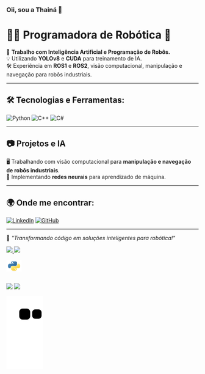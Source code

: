 ### Oii, sou a Thainá 👋

# 👩‍💻 Programadora de Robótica 🤖

🚀 **Trabalho com Inteligência Artificial e Programação de Robôs.**  
💡 Utilizando **YOLOv8** e **CUDA** para treinamento de IA.  
🛠️ Experiência em **ROS1** e **ROS2**, visão computacional, manipulação e navegação para robôs industriais.

---

## 🛠️ Tecnologias e Ferramentas:
![Python](https://img.shields.io/badge/-Python-3776AB?style=for-the-badge&logo=python&logoColor=white)
![C++](https://img.shields.io/badge/-C++-00599C?style=for-the-badge&logo=cplusplus&logoColor=white)
![C#](https://img.shields.io/badge/-C%23-239120?style=for-the-badge&logo=csharp&logoColor=white)

---

## 📷 Projetos e IA
🖥️ Trabalhando com visão computacional para **manipulação e navegação de robôs industriais**.  
🧠 Implementando **redes neurais** para aprendizado de máquina.  

---

## 🌍 Onde me encontrar:
[![LinkedIn](https://img.shields.io/badge/-LinkedIn-0077B5?style=for-the-badge&logo=linkedin&logoColor=white)](https://www.linkedin.com/)
[![GitHub](https://img.shields.io/badge/-GitHub-181717?style=for-the-badge&logo=github&logoColor=white)](https://github.com/)

---
🚀 _"Transformando código em soluções inteligentes para robótica!"_

</html>


 <div>
  <a href="https://github.com/rafaballerini">
  <img height="180em" src="https://github-readme-stats.vercel.app/api?username=ThayAlms&show_icons=true&theme=dracula&include_all_commits=true&count_private=true"/>
  <img height="180em" src="https://github-readme-stats.vercel.app/api/top-langs/?username=ThayAlms&layout=compact&langs_count=16&theme=dracula"/>
</div>
<div style="display: inline_block"><br>
  <img align="center" alt="Rafa-Python" height="30" width="40" src="https://raw.githubusercontent.com/devicons/devicon/master/icons/python/python-original.svg">
</div>
  
  ##
 
<div> 
  <a href="https://instagram.com/thay.alms" target="_blank"><img src="https://img.shields.io/badge/-Instagram-%23E4405F?style=for-the-badge&logo=instagram&logoColor=white" target="_blank"></a>
  <a href = "mailto:thaina.alms@gmail.com"><img src="https://img.shields.io/badge/-Gmail-%23333?style=for-the-badge&logo=gmail&logoColor=white" target="_blank"></a>

 
  ![Snake animation](https://github.com/rafaballerini/rafaballerini/blob/output/github-contribution-grid-snake.svg)
 
</div>

